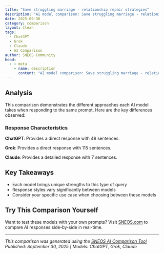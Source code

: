 ```yaml
---
title: "Save struggling marriage - relationship repair strategies"
description: "AI model comparison: Save struggling marriage - relationship repair strategies..."
date: 2025-09-30
category: comparison
layout: Clean
tags:
  - ChatGPT
  - Grok
  - Claude
  - AI Comparison
author: SNEOS Community
head:
  - - meta
    - name: description
      content: "AI model comparison: Save struggling marriage - relationship repair strategies..."
---
```


<ChatComparison
  title="Save struggling marriage - relationship repair strategies"
  prompt="Save struggling marriage - relationship repair strategies"
  :responses='{"ChatGPT": "Saving a struggling marriage requires effort, commitment, and effective strategies from both partners. Here are some practical relationship repair strategies to consider:\n\n### 1. Open and Honest Communication\n- **Express Feelings Calmly:** Share your feelings without blaming or criticizing.\n- **Active Listening:** Truly listen to your partner\u2019s perspective without interrupting.\n- **Regular Check-ins:** Make time to talk about your relationship regularly.\n\n### 2. Seek Understanding and Empathy\n- Try to understand your partner\u2019s emotions and viewpoints.\n- Validate their feelings, even if you disagree.\n- Practice empathy to rebuild emotional connection.\n\n### 3. Identify and Address Core Issues\n- Pinpoint the main problems impacting the marriage (e.g., trust, finances, intimacy).\n- Focus on solutions rather than dwelling on problems.\n- Avoid bringing up past grievances; concentrate on current issues.\n\n### 4. Rebuild Trust\n- Be honest and transparent.\n- Follow through on promises and commitments.\n- Apologize sincerely for mistakes and forgive each other.\n\n### 5. Spend Quality Time Together\n- Schedule regular date nights or activities you both enjoy.\n- Create new positive experiences and memories.\n- Avoid distractions (phones, TV) during your time together.\n\n### 6. Practice Appreciation and Affection\n- Express gratitude for each other daily.\n- Compliment and encourage your partner.\n- Show physical affection (holding hands, hugging).\n\n### 7. Manage Conflicts Constructively\n- Avoid yelling, name-calling, or stonewalling.\n- Use \u201CI\u201D statements to express concerns (e.g., \u201CI feel hurt when\u2026\u201D).\n- Take breaks during heated arguments to cool down.\n\n### 8. Set Shared Goals\n- Discuss and set mutual goals for your relationship and life.\n- Work as a team to achieve them.\n- Celebrate successes together.\n\n### 9. Seek Professional Help\n- Consider couples therapy or counseling.\n- A neutral third party can help facilitate communication and resolution.\n- Attend workshops or read relationship-building books together.\n\n### 10. Self-Care\n- Take care of your own mental and physical health.\n- Manage stress individually to maintain a positive outlook.\n\n---\n\n### Additional Tips:\n- Be patient; repair takes time.\n- Stay committed to working through challenges.\n- Focus on what attracted you to your partner initially.\n\nIf both partners are willing to invest time and energy into these strategies, it is possible to rebuild and strengthen the marriage.", "Grok": "Saving a struggling marriage requires commitment, patience, and a willingness from both partners to work on the relationship. While every marriage is unique, there are proven strategies to repair and strengthen a relationship. Below are some actionable steps and strategies to help you rebuild trust, improve communication, and foster intimacy. If the issues are deeply rooted or involve abuse, seeking professional help is strongly recommended.\n\n---\n\n### 1. Open and Honest Communication\n - **Why it matters**: Poor communication is often at the root of marital problems. Misunderstandings, unexpressed feelings, or pent-up resentment can create distance.\n - **How to do it**:\n - Set aside time to talk without distractions. Turn off phones and focus on each other.\n - Use \u201CI\u201D statements to express feelings (e.g., \u201CI feel unheard when we don\u2019t discuss decisions\u201D) instead of blaming or criticizing.\n - Listen actively\u2014don\u2019t interrupt or plan your response while your partner is speaking. Reflect back what you\u2019ve heard to show understanding.\n - Be honest but kind. Share your needs and concerns without attacking your partner.\n\n---\n\n### 2. Rebuild Trust\n - **Why it matters**: Trust is the foundation of any relationship. If it\u2019s been broken (due to infidelity, dishonesty, or other issues), rebuilding it takes time and consistent effort.\n - **How to do it**:\n - Be transparent. Share your thoughts, whereabouts, and intentions to restore confidence.\n - Follow through on promises. Small, consistent actions (like being on time or doing what you say) rebuild reliability.\n - If infidelity is the issue, the offending partner must show genuine remorse, cut ties with the other person, and commit to full transparency. The hurt partner needs space to process emotions and ask questions.\n - Consider couples therapy to navigate complex trust issues with a neutral third party.\n\n---\n\n### 3. Rediscover Emotional and Physical Intimacy\n - **Why it matters**: Emotional and physical closeness often fades in struggling marriages, leading to feelings of disconnection.\n - **How to do it**:\n - Start small with non-sexual touch\u2014holding hands, hugging, or cuddling.\n - Plan date nights or shared activities to reconnect and create positive memories. Even simple things like cooking together or taking a walk can help.\n - Express appreciation daily. Acknowledge small things your partner does (e.g., \u201CThanks for making coffee this morning\u201D).\n - Address barriers to intimacy, like stress or unresolved conflict, and openly discuss sexual needs or concerns without judgment.\n\n---\n\n### 4. Work on Forgiveness\n - **Why it matters**: Holding onto grudges or past hurts creates emotional walls that prevent healing.\n - **How to do it**:\n - Acknowledge the pain. Both partners should validate each other\u2019s feelings about past mistakes.\n - Let go of the need to \u201Cwin\u201D arguments. Focus on resolution rather than blame.\n - Understand that forgiveness doesn\u2019t mean condoning bad behavior\u2014it means releasing the burden of resentment for your own peace.\n - If forgiveness feels impossible (e.g., after betrayal), a therapist can help guide the process.\n\n---\n\n### 5. Set Realistic Expectations\n - **Why it matters**: Unrealistic expectations about marriage or your partner can lead to disappointment and frustration.\n - **How to do it**:\n - Accept that no one is perfect. Your partner won\u2019t meet every need, and that\u2019s okay.\n - Discuss what each of you expects from the relationship\u2014whether it\u2019s time together, emotional support, or shared responsibilities\u2014and find common ground.\n - Focus on progress, not perfection. Small steps forward are still victories.\n\n---\n\n### 6. Address Individual Issues\n - **Why it matters**: Personal struggles like stress, mental health issues, or past trauma can spill over into the marriage.\n - **How to do it**:\n - Encourage self-care. Support your partner in seeking help if they\u2019re dealing with depression, anxiety, or addiction.\n - Reflect on your own contributions to the marriage\u2019s struggles. Are you overly critical, distant, or reactive? Personal growth benefits the relationship.\n - Consider individual therapy alongside couples counseling to address personal challenges.\n\n---\n\n### 7. Seek Professional Help\n - **Why it matters**: Sometimes, couples can\u2019t resolve issues on their own due to deep-rooted patterns or emotional wounds.\n - **How to do it**:\n - Find a licensed marriage counselor or therapist. Look for someone with experience in couples therapy (e.g., through the American Association for Marriage and Family Therapy directory).\n - Commit to the process. Therapy isn\u2019t a quick fix\u2014it requires regular sessions and homework.\n - Be open and honest during sessions. A therapist can only help if both partners are willing to engage.\n\n---\n\n### 8. Recommit to Shared Goals and Values\n - **Why it matters**: Over time, couples can drift apart if they lose sight of what brought them together.\n - **How to do it**:\n - Reflect on why you married in the first place. What dreams or values did you share?\n - Set new goals together\u2014whether it\u2019s saving for a trip, improving your home, or growing as parents.\n - Spend time on shared hobbies or interests to reignite a sense of teamwork.\n\n---\n\n### 9. Avoid Destructive Behaviors\n - **Why it matters**: Certain behaviors\u2014like criticism, defensiveness, contempt, and stonewalling (identified by relationship expert Dr. John Gottman as the \u201CFour Horsemen\u201D)\u2014predict relationship failure.\n - **How to do it**:\n - Replace criticism with constructive feedback. Instead of \u201CYou never help,\u201D say, \u201CI\u2019d appreciate it if we could split chores.\u201D\n - Take responsibility instead of getting defensive. Admit when you\u2019re wrong.\n - Avoid contempt (e.g., sarcasm or name-calling). Treat your partner with respect, even during disagreements.\n - Don\u2019t withdraw during conflict. If you need a break, agree to pause and return to the conversation later.\n\n---\n\n### 10. Be Patient and Persistent\n - **Why it matters**: Repairing a marriage takes time. Expect setbacks, but don\u2019t give up if both partners are willing to try.\n - **How to do it**:\n - Celebrate small wins. If you had a good conversation or resolved a conflict calmly, acknowledge it.\n - Remind yourself why the relationship is worth saving, and focus on long-term growth rather than immediate results.\n - Keep showing up for each other, even on tough days.\n\n---\n\n### Warning Signs to Watch For\nWhile many marriages can be saved, some situations require caution:\n- **Abuse**: If there\u2019s physical, emotional, or psychological abuse, prioritize safety. Seek help from a crisis hotline (e.g., in the U.S., call the National Domestic Violence Hotline at 1-800-799-7233) and consider separation.\n- **Lack of Willingness**: If one partner refuses to work on the marriage or engage in change, progress may be impossible.\n- **Addiction**: Untreated substance abuse or other addictions can derail efforts. Professional intervention is often necessary.\n\n---\n\n### Additional Resources\n- **Books**:\n - *\u0022The Seven Principles for Making Marriage Work\u0022* by John Gottman\n - *\u0022Hold Me Tight\u0022* by Dr. Sue Johnson (focused on emotionally focused therapy)\n- **Online Tools**:\n - Apps like Lasting or Paired offer guided exercises for couples.\n - Websites like the Gottman Institute (gottman.com) provide research-backed tips and quizzes.\n- **Support Groups**: Look for local or online marriage support groups to connect with others facing similar challenges.\n\n---\n\n### Final Thought\nSaving a struggling marriage is hard work, but many couples emerge stronger when both are committed to change. Start with small, consistent efforts, prioritize empathy over blame, and don\u2019t hesitate to seek professional guidance if needed. If, after genuine effort, the relationship remains unhealthy, know that prioritizing your well-being\u2014whether together or apart\u2014is a valid choice.\n\nIf you\u2019d like specific advice for your situation, feel free to share more details, and I can tailor suggestions accordingly.", "Claude": "# Relationship Repair Strategies for Struggling Marriages\n\n## **Immediate Steps to Take**\n\n### 1. **Create a Safe Space for Communication**\n- Set aside dedicated time to talk without distractions\n- Agree to listen without interrupting or defending\n- Use \u0022I\u0022 statements instead of \u0022you\u0022 accusations\n- Focus on one issue at a time\n\n### 2. **Identify Core Issues**\n- Look beyond surface arguments to underlying needs\n- Common root causes: feeling unheard, unappreciated, disconnected\n- Write down your concerns separately, then share respectfully\n\n## **Essential Repair Strategies**\n\n### **Rebuild Emotional Connection**\n- Schedule regular one-on-one time together\n- Show genuine interest in your partner\u0027s day and feelings\n- Practice small acts of kindness and appreciation\n- Physical affection (even small gestures like holding hands)\n\n### **Improve Communication Patterns**\n- **The 24-hour rule**: Cool down before discussing heated topics\n- **Reflective listening**: \u0022What I hear you saying is...\u0022\n- **Validate emotions**: \u0022I can understand why you\u0027d feel that way\u0022\n- **Take breaks**: If conversations get heated, pause and reconvene\n\n### **Address Trust and Intimacy**\n- Be consistent with small promises to rebuild trust\n- Share vulnerabilities gradually\n- Work on both emotional and physical intimacy\n- Create new positive experiences together\n\n## **Professional Support Options**\n\n- **Couples therapy**: Evidence-based approaches like Gottman Method or EFT\n- **Individual therapy**: Address personal issues affecting the relationship\n- **Marriage retreats**: Intensive weekend programs\n- **Religious counseling**: If faith is important to your relationship\n\n## **Warning Signs to Address Immediately**\n\nSeek professional help if there\u0027s:\n- Abuse (emotional, physical, or financial)\n- Active addiction issues\n- Ongoing affairs or betrayals\n- Complete emotional shutdown from either partner\n\n## **Long-term Success Factors**\n\n- **Both partners must be willing to work on the relationship**\n- **Patience**: Healing takes time (typically 6\u002B months of consistent effort)\n- **Focus on changing yourself first**, not your partner\n- **Celebrate small improvements** along the way\n\nRemember: Not all marriages can or should be saved, but many can be significantly improved with genuine effort from both partners and proper support.\n\nWould you like me to elaborate on any of these strategies or discuss specific situations you\u0027re facing?"}' 
  published-date="16:42"
/>

## Analysis

This comparison demonstrates the different approaches each AI model takes when responding to the same prompt. Here are the key differences observed:

### Response Characteristics

**ChatGPT**: Provides a direct response with 48 sentences. 

**Grok**: Provides a direct response with 115 sentences. 

**Claude**: Provides a detailed response with 7 sentences. 

## Key Takeaways

- Each model brings unique strengths to this type of query
- Response styles vary significantly between models
- Consider your specific use case when choosing between these models

## Try This Comparison Yourself

Want to test these models with your own prompts? Visit [SNEOS.com](https://sneos.com) to compare AI responses side-by-side in real-time.

---

*This comparison was generated using the [SNEOS AI Comparison Tool](https://sneos.com)*
*Published: September 30, 2025 | Models: ChatGPT, Grok, Claude*
